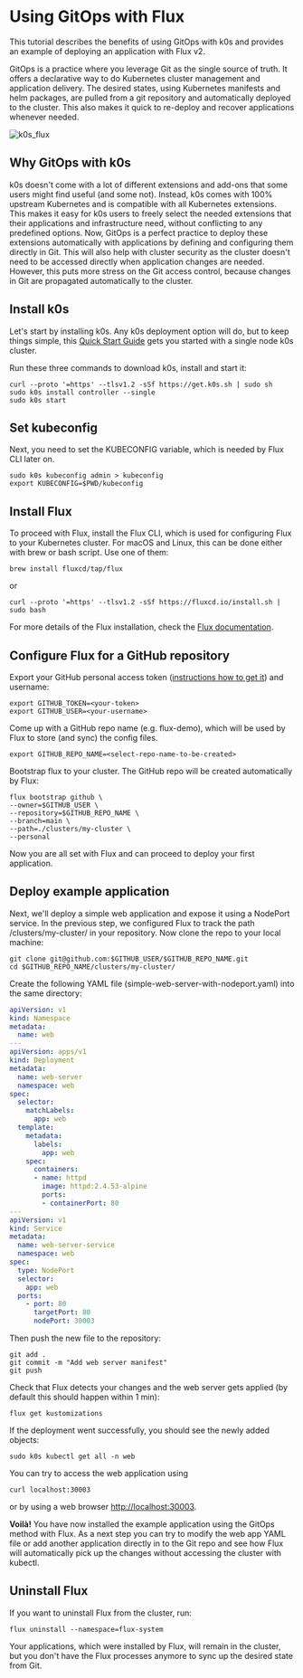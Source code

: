 # Using GitOps with Flux

This tutorial describes the benefits of using GitOps with k0s and provides an example of deploying an application with Flux v2.

GitOps is a practice where you leverage Git as the single source of truth. It offers a declarative way to do Kubernetes cluster management and application delivery. The desired states, using Kubernetes manifests and helm packages, are pulled from a git repository and automatically deployed to the cluster. This also makes it quick to re-deploy and recover applications whenever needed.

![k0s_flux](../img/k0s_flux.png)

## Why GitOps with k0s

k0s doesn't come with a lot of different extensions and add-ons that some users might find useful (and some not). Instead, k0s comes with 100% upstream Kubernetes and is compatible with all Kubernetes extensions. This makes it easy for k0s users to freely select the needed extensions that their applications and infrastructure need, without conflicting to any predefined options. Now, GitOps is a perfect practice to deploy these extensions automatically with applications by defining and configuring them directly in Git. This will also help with cluster security as the cluster doesn't need to be accessed directly when application changes are needed. However, this puts more stress on the Git access control, because changes in Git are propagated automatically to the cluster.

## Install k0s

Let's start by installing k0s. Any k0s deployment option will do, but to keep things simple, this [Quick Start Guide](../install.md) gets you started with a single node k0s cluster.

Run these three commands to download k0s, install and start it:

  ```shell
  curl --proto '=https' --tlsv1.2 -sSf https://get.k0s.sh | sudo sh
  sudo k0s install controller --single
  sudo k0s start
  ```

## Set kubeconfig

Next, you need to set the KUBECONFIG variable, which is needed by Flux CLI later on.

  ```shell
  sudo k0s kubeconfig admin > kubeconfig
  export KUBECONFIG=$PWD/kubeconfig
  ```

## Install Flux

To proceed with Flux, install the Flux CLI, which is used for configuring Flux to your Kubernetes cluster. For macOS and Linux, this can be done either with brew or bash script. Use one of them:

  ```shell
  brew install fluxcd/tap/flux
  ```

or

  ```shell
  curl --proto '=https' --tlsv1.2 -sSf https://fluxcd.io/install.sh | sudo bash
  ```

For more details of the Flux installation, check the [Flux documentation](https://fluxcd.io/docs/get-started/).

## Configure Flux for a GitHub repository

Export your GitHub personal access token ([instructions how to get it](https://docs.github.com/en/enterprise-server@3.4/authentication/keeping-your-account-and-data-secure/creating-a-personal-access-token)) and username:

  ```shell
  export GITHUB_TOKEN=<your-token>
  export GITHUB_USER=<your-username>
  ```

Come up with a GitHub repo name (e.g. flux-demo), which will be used by Flux to store (and sync) the config files.

  ```shell
  export GITHUB_REPO_NAME=<select-repo-name-to-be-created>
  ```

Bootstrap flux to your cluster. The GitHub repo will be created automatically by Flux:

  ```shell
  flux bootstrap github \
  --owner=$GITHUB_USER \
  --repository=$GITHUB_REPO_NAME \
  --branch=main \
  --path=./clusters/my-cluster \
  --personal
  ```

Now you are all set with Flux and can proceed to deploy your first application.

## Deploy example application

Next, we'll deploy a simple web application and expose it using a NodePort service. In the previous step, we configured Flux to track the path /clusters/my-cluster/ in your repository. Now clone the repo to your local machine:

  ```shell
  git clone git@github.com:$GITHUB_USER/$GITHUB_REPO_NAME.git
  cd $GITHUB_REPO_NAME/clusters/my-cluster/
  ```

Create the following YAML file (simple-web-server-with-nodeport.yaml) into the same directory:

  ```YAML
  apiVersion: v1
  kind: Namespace
  metadata:
    name: web
  ---
  apiVersion: apps/v1
  kind: Deployment
  metadata:
    name: web-server
    namespace: web
  spec:
    selector:
      matchLabels:
        app: web
    template:
      metadata:
        labels:
          app: web
      spec:
        containers:
        - name: httpd
          image: httpd:2.4.53-alpine
          ports:
          - containerPort: 80
  ---
  apiVersion: v1
  kind: Service
  metadata:
    name: web-server-service
    namespace: web
  spec:
    type: NodePort
    selector:
      app: web
    ports:
      - port: 80
        targetPort: 80
        nodePort: 30003
  ```

Then push the new file to the repository:

  ```shell
  git add .
  git commit -m "Add web server manifest"
  git push
  ```

Check that Flux detects your changes and the web server gets applied (by default this should happen within 1 min):

  ```shell
  flux get kustomizations
  ```

If the deployment went successfully, you should see the newly added objects:

  ```shell
  sudo k0s kubectl get all -n web
  ```

You can try to access the web application using

  ```shell
  curl localhost:30003
  ```

or by using a web browser [http://localhost:30003](http://localhost:30003).

**Voilà!** You have now installed the example application using the GitOps method with Flux. As a next step you can try to modify the web app YAML file or add another application directly in to the Git repo and see how Flux will automatically pick up the changes without accessing the cluster with kubectl.

## Uninstall Flux

If you want to uninstall Flux from the cluster, run:

  ```shell
  flux uninstall --namespace=flux-system
  ```

Your applications, which were installed by Flux, will remain in the cluster, but you don't have the Flux processes anymore to sync up the desired state from Git.
